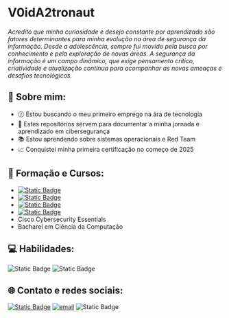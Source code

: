 # V0idA2tronaut

_Acredito que minha curiosidade e desejo constante por aprendizado são fatores determinantes para minha evolução na área de segurança da informação. Desde a adolescência, sempre fui movido pela busca por conhecimento e pela exploração de novas áreas. A segurança da informação é um campo dinâmico, que exige pensamento crítico, criatividade e atualização contínua para acompanhar as novas ameaças e desafios tecnológicos._

## 🤙 Sobre mim:
* 🕜 Estou buscando o meu primeiro emprego na ára de tecnologia<br>
* 🤝 Estes repositórios servem para documentar a minha jornada e aprendizado em cibersegurança<br>
* 📚 Estou aprendendo sobre sistemas operacionais e Red Team<br>
* 📈 Conquistei minha primeira certificação no começo de 2025

## 📖 Formação e Cursos:
* [![Static Badge](https://img.shields.io/badge/Security%2B-black?style=flat-square&logo=CompTIA&logoColor=white&logoSize=auto&labelColor=%23ee2f25&color=white)](https://www.credly.com/badges/4511c034-99b4-4ebe-8426-3f96f8826b4a/public_url)
* [![Static Badge](https://img.shields.io/badge/Cisco%20Networking%20Academy%3A%20Network%20Security-black?style=flat-square&logo=Cisco&logoColor=%23049fd8&logoSize=auto&labelColor=white&color=black)](https://www.credly.com/badges/8c370f9e-ac91-48b9-a80c-89307b615e4e/public_url)
* [![Static Badge](https://img.shields.io/badge/Cisco%20Networking%20Academy%20CCNA%3A%20Introduction%20to%20Networks-black?style=flat-square&logo=Cisco&logoColor=%23049fd8&logoSize=auto&labelColor=white&color=black)](https://www.credly.com/badges/337b4139-2efe-4077-a2a8-a17e2fb63f39/public_url)
* [![Static Badge](https://img.shields.io/badge/Cisco%20Networking%20Academy%3A%20Introduction%20to%20Cybersecurity-black?style=flat-square&logo=Cisco&logoColor=%23049fd8&logoSize=auto&labelColor=white&color=black)](https://www.credly.com/badges/aab503d1-4c5f-42f9-8b63-df941039fe8e/public_url)
* Cisco Cybersecurity Essentials
* Bacharel em Ciência da Computação

## 💻 Habilidades:
![Static Badge](https://img.shields.io/badge/-black?style=for-the-badge&logo=c&logoColor=%23A8B9CC&logoSize=auto)
![Static Badge](https://img.shields.io/badge/Linux-black?style=for-the-badge&logo=linux&logoColor=%23FCC624&logoSize=auto)


## 🌐 Contato e redes sociais:
[![Static Badge](https://img.shields.io/badge/LinkedIn-%23006699?style=flat&logoSize=auto)](https://www.linkedin.com/in/pedro-wontroba-b79208270)
[![email](https://img.shields.io/badge/Outlook-%230076d7?style=flat&logoSize=auto)](mailto:pedrohwlemos@hotmail.com.br)
![Static Badge](https://img.shields.io/badge/-white?style=flat&logo=tryhackme&logoColor=%23212C42&logoSize=auto&label=TryHackMe&labelColor=%23a3ea2a)
